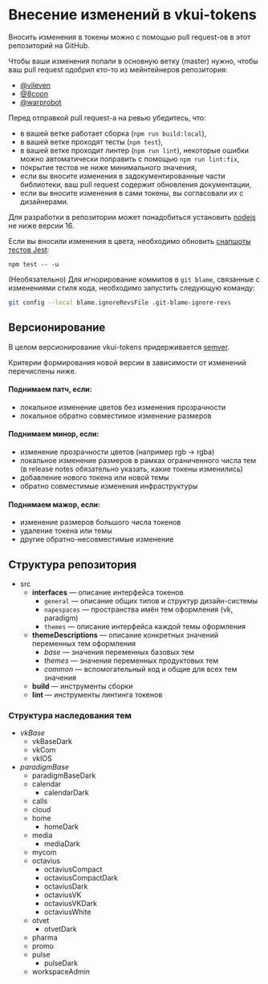 # Внесение изменений в vkui-tokens

Вносить изменения в токены можно с помощью pull request-ов в этот
репозиторий на GitHub.

Чтобы ваши изменения попали в основную ветку (master) нужно, чтобы ваш
pull request одобрил кто-то из мейнтейнеров репозитория:

- [@vileven](https://github.com/vileven)
- [@8coon](https://github.com/8coon)
- [@warprobot](https://github.com/warprobot)

Перед отправкой pull request-а на ревью убедитесь, что:

- в вашей ветке работает сборка (`npm run build:local`),
- в вашей ветке проходят тесты (`npm test`),
- в вашей ветке проходит линтер (`npm run lint`), некоторые ошибки можно автоматически поправить с помощью `npm run lint:fix`,
- покрытие тестов не ниже минимального значения,
- если вы вносите изменения в задокументированные части библиотеки,
  ваш pull request содержит обновления документации,
- если вы вносите изменения в сами токены, вы
  согласовали их с дизайнерами.

Для разработки в репозитории может понадобиться установить
[nodejs](https://nodejs.org/) не ниже версии 16.

Если вы вносили изменения в цвета, необходимо обновить
[снапшоты тестов Jest](https://jestjs.io/ru/docs/snapshot-testing):

`npm test -- -u`

(Необязательно) Для игнорирование коммитов в `git blame`, связанные с
изменениями стиля кода, необходимо запустить следующую команду:

```sh
git config --local blame.ignoreRevsFile .git-blame-ignore-revs
```

## Версионирование

В целом версионирование vkui-tokens придерживается
[semver](https://semver.org/lang/ru/).

Критерии формирования новой версии в зависимости от изменений перечислены ниже.

#### Поднимаем **патч**, если:

- локальное изменение цветов без изменения прозрачности
- локальное обратно совместимое изменение размеров

#### Поднимаем минор, если:

- изменение прозрачности цветов (например rgb -> rgba)
- локальное изменение размеров в рамках ограниченного числа тем
  (в release notes обязательно указать, какие токены изменились)
- добавление нового токена или новой темы
- обратно совместимые изменения инфраструктуры

#### Поднимаем мажор, если:

- изменение размеров большого числа токенов
- удаление токена или темы
- другие обратно-несовместимые изменение

## Структура репозитория

- src
  - **interfaces** &mdash; описание интерфейса токенов
    - `general` &mdash; описание общих типов и структур дизайн-системы
    - `napespaces` &mdash; пространства имён тем оформления (vk, paradigm)
    - `themes` &mdash; описание интерфейса каждой темы оформления
  - **themeDescriptions** &mdash; описание конкретных значений переменных тем оформления
    - _base_ &mdash; значения переменных базовых тем
    - _themes_ &mdash; значения переменных продуктовых тем
    - _common_ &mdash; вспомогательный код и общие для всех тем значения
  - **build** &mdash; инструменты сборки
  - **lint** &mdash; инструменты линтинга токенов

### Структура наследования тем

- _vkBase_
  - vkBaseDark
  - vkCom
  - vkIOS
- _paradigmBase_
  - paradigmBaseDark
  - calendar
    - calendarDark
  - calls
  - cloud
  - home
    - homeDark
  - media
    - mediaDark
  - mycom
  - octavius
    - octaviusCompact
    - octaviusCompactDark
    - octaviusDark
    - octaviusVK
    - octaviusVKDark
    - octaviusWhite
  - otvet
    - otvetDark
  - pharma
  - promo
  - pulse
    - pulseDark
  - workspaceAdmin
